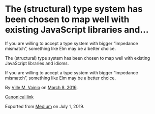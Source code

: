 # The (structural) type system has been chosen to map well with existing JavaScript libraries and…

If you are willing to accept a type system with bigger “impedance mismatch”, something like Elm may be a better choice.

The (structural) type system has been chosen to map well with existing JavaScript libraries and idioms.

If you are willing to accept a type system with bigger “impedance mismatch”, something like Elm may be a better choice.

By [Ville M. Vainio](https://medium.com/@vivainio) on [March 8, 2016](https://medium.com/p/bcfedf98b6f5).

[Canonical link](https://medium.com/@vivainio/the-structural-type-system-has-been-chosen-to-map-well-with-existing-javascript-libraries-and-bcfedf98b6f5)

Exported from [Medium](https://medium.com) on July 1, 2019.